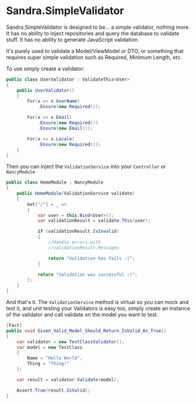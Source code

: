 # Sandra.SimpleValidator

Sandra.SimpleValidator is designed to be... a simple validator, nothing more. It has no ability to inject repositories and query the database to validate stuff. It has no ability to generate JavaScript validation. 

It's purely used to validate a Model/ViewModel or DTO, or something that requires super simple validation such as Required, Minimum Length, etc.

To use simply create a validator:

```csharp
public class UserValidator : ValidateThis<User>
{
    public UserValidator()
    {
        For(x => x.UserName)
            .Ensure(new Required());

        For(x => x.Email)
            .Ensure(new Required())
            .Ensure(new Email());

        For(x => x.Locale)
            .Ensure(new Required());
    }
}
```

Then you can inject the `ValidationService` into your `Controller` or `NancyModule`

```csharp
public class HomeModule : NancyModule
{
    public HomeModule(ValidationService validate)
    {
        Get["/"] = _ =>
        {
            var user = this.Bind<User>();
            var validationResult = validate.This(user);

            if (validationResult.IsInvalid)
            {
                //Handle errors with
                //validationResult.Messages

                return "Validation has fails :(";
            }

            return "Validation was successful :)";
        };
    }
}
```

And that's it. The `ValidationService` method is virtual so you can mock and test it, and unit testing your Validators is easy too, simply create an instance of the validator and call validate on the model you want to test.

```csharp
[Fact]
public void Given_Valid_Model_Should_Return_IsValid_As_True()
{
    var validator = new TestClassValidator();
    var model = new TestClass
    {
        Name = "Hello World",
        Thing = "Thing!"
    };

    var result = validator.Validate(model);

    Assert.True(result.IsValid);
}
```